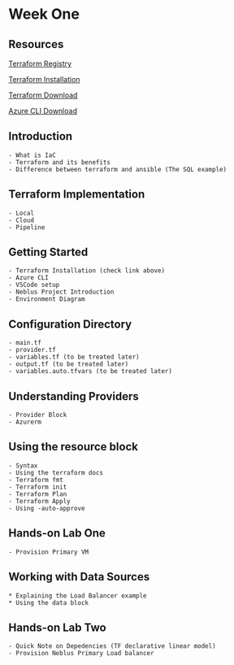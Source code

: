 # Week One

## Resources
[Terraform Registry](https://registry.terraform.io/)

[Terraform Installation](https://www.youtube.com/watch?v=Cn6xYf0QJME&t=1s)

[Terraform Download](https://developer.hashicorp.com/terraform/downloads)

[Azure CLI Download](https://learn.microsoft.com/en-us/cli/azure/install-azure-cli-windows?tabs=azure-cli)

## Introduction
    - What is IaC
    - Terraform and its benefits
    - Difference between terraform and ansible (The SQL example)

## Terraform Implementation
    - Local 
    - Cloud 
    - Pipeline 

## Getting Started
    - Terraform Installation (check link above)
    - Azure CLI 
    - VSCode setup 
    - Neblus Project Introduction
    - Environment Diagram

## Configuration Directory
    - main.tf
    - provider.tf
    - variables.tf (to be treated later)
    - output.tf (to be treated later)
    - variables.auto.tfvars (to be treated later)

## Understanding Providers
    - Provider Block
    - Azurerm

## Using the resource block
    - Syntax
    - Using the terraform docs
    - Terraform fmt
    - Terraform init
    - Terraform Plan
    - Terraform Apply
    - Using -auto-approve

## Hands-on Lab One
    - Provision Primary VM

## Working with Data Sources
    * Explaining the Load Balancer example
    * Using the data block

## Hands-on Lab Two
    - Quick Note on Depedencies (TF declarative linear model)
    - Provision Neblus Primary Load balancer



<!-- Week Two
Variables example 2
Dependencies
Output Variables
State file


Week Three
Lifecycle rules
Loops in terraform
Version constrain

Week Four
Terraform Modules
Terraform Functions
Capstone project

The big picture for the learning series should be as follows. 
A traffic manager, two Load balacers at the backend for DC and DR, and two VMs at the backend of the LB running IIS server 
and a simple webpage.

Installation: https://www.youtube.com/watch?v=Cn6xYf0QJME&t=1s -->
